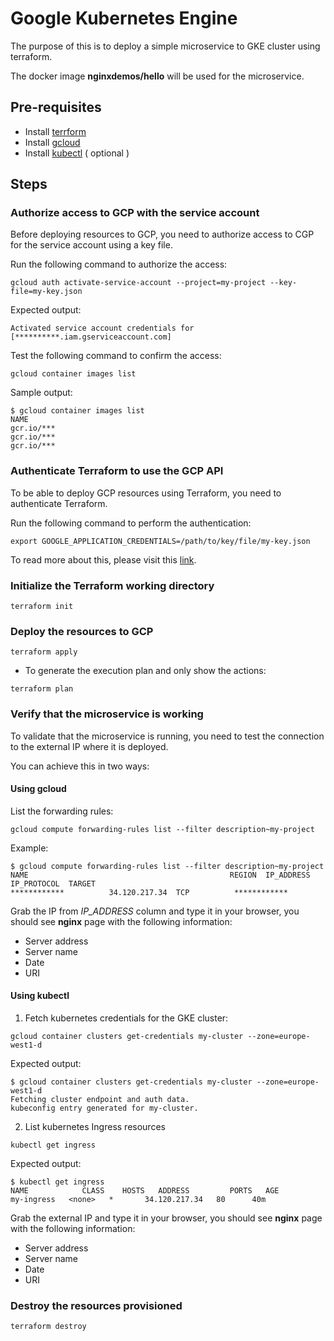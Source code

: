 # Google Kubernetes Engine

The purpose of this is to deploy a simple microservice to GKE cluster using terraform.

The docker image **nginxdemos/hello** will be used for the microservice.

## Pre-requisites

- Install [terrform](https://learn.hashicorp.com/tutorials/terraform/install-cli)
- Install [gcloud](https://cloud.google.com/sdk/docs/install)
- Install [kubectl](https://kubernetes.io/docs/tasks/tools/) ( optional )

## Steps

### Authorize access to GCP with the service account

Before deploying resources to GCP, you need to authorize access to CGP for the service account using a key file.

Run the following command to authorize the access:

```
gcloud auth activate-service-account --project=my-project --key-file=my-key.json
```

Expected output:

```
Activated service account credentials for [**********.iam.gserviceaccount.com]
```

Test the following command to confirm the access:

```
gcloud container images list
```

Sample output:

```
$ gcloud container images list
NAME
gcr.io/***
gcr.io/***
gcr.io/***
```

### Authenticate Terraform to use the GCP API

To be able to deploy GCP resources using Terraform, you need to authenticate Terraform.

Run the following command to perform the authentication:

```
export GOOGLE_APPLICATION_CREDENTIALS=/path/to/key/file/my-key.json
```

To read more about this, please visit this [link](https://registry.terraform.io/providers/hashicorp/google/latest/docs/guides/getting_started#adding-credentials).

### Initialize the Terraform working directory

```
terraform init
```

### Deploy the resources to GCP

```
terraform apply
```

- To generate the execution plan and only show the actions:

```
terraform plan
```

### Verify that the microservice is working

To validate that the microservice is running, you need to test the connection to the external IP where it is deployed.

You can achieve this in two ways:

#### Using gcloud

List the forwarding rules:

```
gcloud compute forwarding-rules list --filter description~my-project
```

Example:

```
$ gcloud compute forwarding-rules list --filter description~my-project
NAME                                             REGION  IP_ADDRESS     IP_PROTOCOL  TARGET
************          34.120.217.34  TCP          ************
```

Grab the IP from *IP_ADDRESS* column and type it in your browser, you should see **nginx** page with the following information:
- Server address
- Server name
- Date
- URI

#### Using kubectl

1. Fetch kubernetes credentials for the GKE cluster:

```
gcloud container clusters get-credentials my-cluster --zone=europe-west1-d
```

Expected output:

```
$ gcloud container clusters get-credentials my-cluster --zone=europe-west1-d
Fetching cluster endpoint and auth data.
kubeconfig entry generated for my-cluster.
```

2. List kubernetes Ingress resources

```
kubectl get ingress
```

Expected output:

```
$ kubectl get ingress
NAME            CLASS    HOSTS   ADDRESS         PORTS   AGE
my-ingress   <none>   *       34.120.217.34   80      40m
```

Grab the external IP and type it in your browser, you should see **nginx** page with the following information:
- Server address
- Server name
- Date
- URI

### Destroy the resources provisioned

```
terraform destroy
```